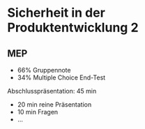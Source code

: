 # Sicherheit in der Produktentwicklung 2

## MEP

- 66% Gruppennote
- 34% Multiple Choice End-Test


Abschlusspräsentation: 45 min
- 20 min reine Präsentation
- 10 min Fragen
- ...

